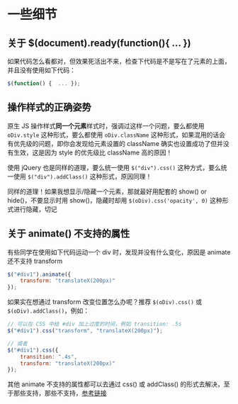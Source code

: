 # 一些细节

## 关于 $(document).ready(function(){ ... })

如果代码怎么看都对，但效果死活出不来，检查下代码是不是写在了元素的上面，并且没有使用如下代码：

```javascript
$(function() {  ... });
```

## 操作样式的正确姿势

原生 JS 操作样式**同一个元素**样式时，强调过这样一个问题，要么都使用 `oDiv.style` 这种形式，要么都使用 `oDiv.className` 这种形式，如果混用的话会有优先级的问题，即你会发现给元素设置的 className 确实也设置成功了但并没有生效，这是因为 style 的优先级比 className 高的原因！

使用 jQuery 也是同样的道理，要么统一使用 `$("div").css()` 这种方式，要么统一使用 `$("div").addClass()` 这种形式，原因同理！

同样的道理！如果我想显示/隐藏一个元素，那就最好用配套的 show() or hide()，不要显示时用 show()，隐藏时却用 `$(oDiv).css('opacity', 0)` 这种形式进行隐藏，切记

## 关于 animate() 不支持的属性

有些同学在使用如下代码运动一个 div 时，发现并没有什么变化，原因是 animate 还不支持 transform

```javascript
$("#div1").animate({
    transform: "translateX(200px)"
});
```

如果实在想通过 transform 改变位置怎么办呢？推荐 `$(oDiv).css()` 或 `$(oDiv).addClass()`，例如：

```javascript
// 可以在 CSS 中给 #div 加上过度的时间，例如 transition: .5s
$("#div1").css("transform", "translateX(200px)");

// 或者
$("#div1").css({
    transition: ".4s",
    transform: "translateX(200px)"
});
```

其他 animate 不支持的属性都可以去通过 css() 或 addClass() 的形式去解决，至于那些支持，那些不支持，[参考链接](http://www.w3school.com.cn/jquery/effect_animate.asp)
